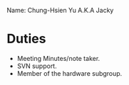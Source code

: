 Name: Chung-Hsien Yu A.K.A Jacky

# Duties #

  * Meeting Minutes/note taker.
  * SVN support.
  * Member of the hardware subgroup.